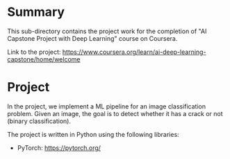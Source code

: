 # Summary

This sub-directory contains the project work for the completion of 
"AI Capstone Project with Deep Learning" course on Coursera.

Link to the project: 
https://www.coursera.org/learn/ai-deep-learning-capstone/home/welcome

# Project

In the project, we implement a ML pipeline for an image classification
problem. Given an image, the goal is to detect whether it has
a crack or not (binary classification). 

The project is written in Python using the following libraries:
- PyTorch: https://pytorch.org/
